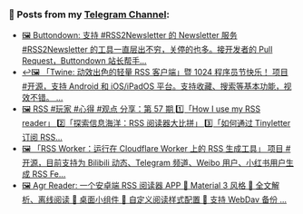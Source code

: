 ### 📰 Posts from my [Telegram Channel](https://t.me/s/aboutrss):
<!-- BLOG-POST-LIST:START -->
- [🖼 Buttondown: 支持 #RSS2Newsletter 的 Newsletter 服务 #RSS2Newsletter 的工具一直层出不穷，关停的也多。接开发者的 Pull Request，Buttondown 站长帮手...](https://t.me/aboutrss/1382)
- [↩️🖼 「Twine: 动效出色的轻量 RSS 客户端」暨 1024 程序员节快乐！ 项目 #开源，支持 Android 和 iOS/iPadOS 平台。支持收藏、搜索等基本功能，视效不错。 ...](https://t.me/aboutrss/1381)
- [🖼 RSS #玩家 #心得 #观点 分享：第 57 期 1️⃣「How I use my RSS reader」 2️⃣「探索信息海洋：RSS 阅读器大比拼」 3️⃣「如何通过 Tinyletter 订阅 RSS...](https://t.me/aboutrss/1380)
- [🖼 「RSS Worker：运行在 Cloudflare Worker 上的 RSS 生成工具」 项目 #开源，目前支持为 Bilibili 动态、Telegram 频道、Weibo 用户、小红书用户生成 RSS Fe...](https://t.me/aboutrss/1379)
- [🖼 Agr Reader: 一个安卓端 RSS 阅读器 APP 🔸 Material 3 风格 🔸 全文解析、离线阅读 🔸 桌面小组件 🔸 自定义阅读样式配置 🔸 支持 WebDav 备份 ...](https://t.me/aboutrss/1378)
<!-- BLOG-POST-LIST:END -->

<!--
**AboutRSS/AboutRSS** is a ✨ _special_ ✨ repository because its `README.md` (this file) appears on your GitHub profile.

Here are some ideas to get you started:

- 🔭 I’m currently working on ...
- 🌱 I’m currently learning ...
- 👯 I’m looking to collaborate on ...
- 🤔 I’m looking for help with ...
- 💬 Ask me about ...
- 📫 How to reach me: ...
- 😄 Pronouns: ...
- ⚡ Fun fact: ...
-->
